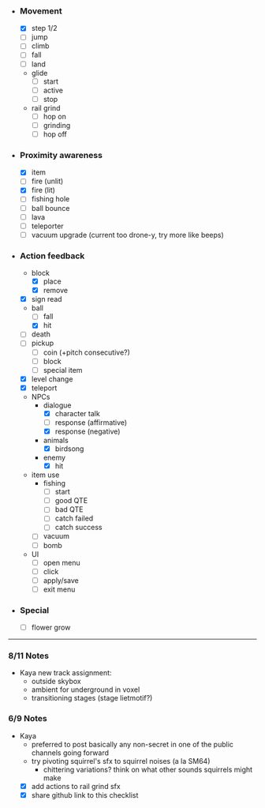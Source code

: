 - ### Movement
	- [x] step 1/2
	- [ ] jump
	- [ ] climb
	- [ ] fall
	- [ ] land
	- glide
		- [ ] start
		- [ ] active
		- [ ] stop
	- rail grind
		- [ ] hop on
		- [ ] grinding
		- [ ] hop off
- ### Proximity awareness
	- [x] item
	- [ ] fire (unlit)
	- [x] fire (lit)
	- [ ] fishing hole
	- [ ] ball bounce
	- [ ] lava
	- [ ] teleporter
	- [ ] vacuum upgrade (current too drone-y, try more like beeps)
- ### Action feedback 
	- block
		- [x] place
		- [x] remove
	- [x] sign read
	- ball
		- [ ] fall
		- [x] hit
	- [ ] death
	- [ ] pickup
		- [ ] coin (+pitch consecutive?)
		- [ ] block
		- [ ] special item
	- [x] level change
	- [x] teleport
	- NPCs
		- dialogue
			- [x] character talk
			- [ ]  response (affirmative)
			- [x] response (negative)
		-  animals
			- [x] birdsong
		- enemy
			- [x] hit
	- item use
		- fishing
			- [ ] start
			- [ ] good QTE
			- [ ] bad QTE
			- [ ] catch failed
			- [ ] catch success
		- [ ] vacuum
		- [ ] bomb
	- UI 
		- [ ] open menu
		- [ ] click
		- [ ] apply/save
		- [ ] exit menu
- ### Special
	- [ ] flower grow



---
### 8/11 Notes
- Kaya new track assignment:
	- outside skybox
	- ambient for underground in voxel
	- transitioning stages (stage lietmotif?)
### 6/9 Notes
 - Kaya
	 - preferred to post basically any non-secret in one of the public channels going forward
	 - try pivoting squirrel's sfx to squirrel noises (a la SM64)
		 - chittering variations?  think on what other sounds squirrels might make
	 - [x] add actions to rail grind sfx
	 - [x] share github link to this checklist
